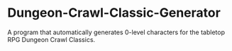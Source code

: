 # Dungeon-Crawl-Classic-Generator
A program that automatically generates 0-level characters for the tabletop RPG Dungeon Crawl Classics.
